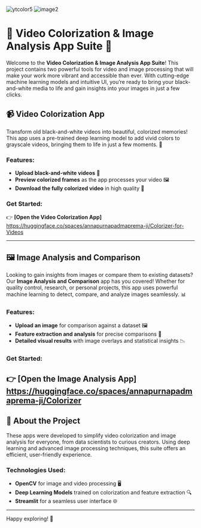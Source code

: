 ![ytcolor5](https://github.com/user-attachments/assets/be3e2fa1-861d-4a80-8370-99060b60bda6)
![image2](https://github.com/user-attachments/assets/24699d3a-2e61-4b6a-bffb-77a63682ed7f)

# 🎨 Video Colorization & Image Analysis App Suite 🎨

Welcome to the **Video Colorization & Image Analysis App Suite**! This project contains two powerful tools for video and image processing that will make your work more vibrant and accessible than ever. With cutting-edge machine learning models and intuitive UI, you’re ready to bring your black-and-white media to life and gain insights into your images in just a few clicks.


## 📹 Video Colorization App

Transform old black-and-white videos into beautiful, colorized memories! This app uses a pre-trained deep learning model to add vivid colors to grayscale videos, bringing them to life in just a few moments. 🌈

### Features:
- **Upload black-and-white videos** 🎥
- **Preview colorized frames** as the app processes your video 🖼️
- **Download the fully colorized video** in high quality 🚀

### Get Started:
👉 **[Open the Video Colorization App]**
https://huggingface.co/spaces/annapurnapadmaprema-ji/Colorizer-for-Videos

---

## 🖼️ Image Analysis and Comparison

Looking to gain insights from images or compare them to existing datasets? Our **Image Analysis and Comparison** app has you covered! Whether for quality control, research, or personal projects, this app uses powerful machine learning to detect, compare, and analyze images seamlessly. 📊

### Features:
- **Upload an image** for comparison against a dataset 🖼️
- **Feature extraction and analysis** for precise comparisons 📐
- **Detailed visual results** with image overlays and statistical insights 📉

### Get Started:
👉 **[Open the Image Analysis App]**
https://huggingface.co/spaces/annapurnapadmaprema-ji/Colorizer
---



## 👥 About the Project

These apps were developed to simplify video colorization and image analysis for everyone, from data scientists to curious creators. Using deep learning and advanced image processing techniques, this suite offers an efficient, user-friendly experience.

### Technologies Used:
- **OpenCV** for image and video processing 🖥️
- **Deep Learning Models** trained on colorization and feature extraction 🔍
- **Streamlit** for a seamless user interface 🌐

---



Happy exploring! 🥳
